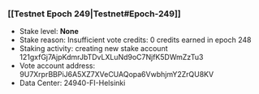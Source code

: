 ### [[Testnet Epoch 249|Testnet#Epoch-249]]
* Stake level: **None**
* Stake reason: Insufficient vote credits: 0 credits earned in epoch 248
* Staking activity: creating new stake account 121gxfGj7AjpKdmrJbTDvLXLuNd9oC7NjfK5DWmZzTu3
* Vote account address: 9U7XrprBBPiJ6A5XZ7XVeCUAQopa6VwbhjmY2ZrQU8KV
* Data Center: 24940-FI-Helsinki